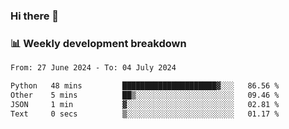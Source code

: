 ### Hi there 👋

### 📊 Weekly development breakdown
<!--START_SECTION:waka-->

```txt
From: 27 June 2024 - To: 04 July 2024

Python   48 mins         █████████████████████▓░░░   86.56 %
Other    5 mins          ██▒░░░░░░░░░░░░░░░░░░░░░░   09.46 %
JSON     1 min           ▓░░░░░░░░░░░░░░░░░░░░░░░░   02.81 %
Text     0 secs          ▒░░░░░░░░░░░░░░░░░░░░░░░░   01.17 %
```

<!--END_SECTION:waka-->
